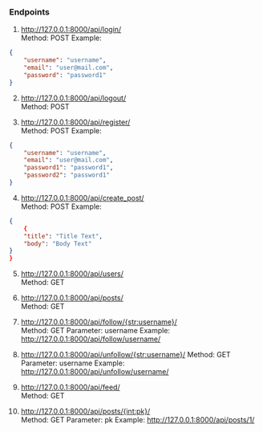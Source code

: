 
### Endpoints

1. http://127.0.0.1:8000/api/login/  
Method: POST
Example:
```json
{
    "username": "username",
    "email": "user@mail.com",
    "password": "password1"
}
```

2. http://127.0.0.1:8000/api/logout/  
Method: POST


3. http://127.0.0.1:8000/api/register/  
Method: POST
Example:
```json
{
    "username": "username",
    "email": "user@mail.com",
    "password1": "password1",
    "password2": "password1"
}
```

4. http://127.0.0.1:8000/api/create_post/  
Method: POST
Example:
```json
{
    {
    "title": "Title Text",
    "body": "Body Text"
}
}
```

5. http://127.0.0.1:8000/api/users/  
Method: GET

6. http://127.0.0.1:8000/api/posts/  
Method: GET

7. http://127.0.0.1:8000/api/follow/{str:username}/  
Method: GET
Parameter: username
Example: http://127.0.0.1:8000/api/follow/username/

8. http://127.0.0.1:8000/api/unfollow/{str:username}/ 
Method: GET
Parameter: username
Example: http://127.0.0.1:8000/api/unfollow/username/

9. http://127.0.0.1:8000/api/feed/  
Method: GET

10. http://127.0.0.1:8000/api/posts/{int:pk}/  
Method: GET
Parameter: pk
Example: http://127.0.0.1:8000/api/posts/1/

